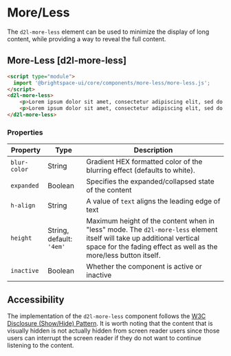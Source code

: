 # More/Less

The `d2l-more-less` element can be used to minimize the display of long content, while providing a way to reveal the full content.

## More-Less [d2l-more-less]

<!-- docs: demo code properties name:d2l-more-less sandboxTitle:'More-Less' -->
```html
<script type="module">
  import '@brightspace-ui/core/components/more-less/more-less.js';
</script>
<d2l-more-less>
	<p>Lorem ipsum dolor sit amet, consectetur adipiscing elit, sed do eiusmod tempor incididunt ut labore et dolore magna aliqua. Ut enim ad minim veniam, quis nostrud exercitation ullamco laboris nisi ut aliquip ex ea commodo consequat. Duis aute irure dolor in reprehenderit in voluptate velit esse cillum dolore eu fugiat nulla pariatur. Excepteur sint occaecat cupidatat non proident, sunt in culpa qui officia deserunt mollit anim id est laborum.</p>
	<p>Lorem ipsum dolor sit amet, consectetur adipiscing elit, sed do eiusmod tempor incididunt ut labore et dolore magna aliqua. Ut enim ad minim veniam, quis nostrud exercitation ullamco laboris nisi ut aliquip ex ea commodo consequat. Duis aute irure dolor in reprehenderit in voluptate velit esse cillum dolore eu fugiat nulla pariatur. Excepteur sint occaecat cupidatat non proident, sunt in culpa qui officia deserunt mollit anim id est laborum.</p>
</d2l-more-less>
```

<!-- docs: start hidden content -->
### Properties

| Property | Type | Description |
|---|---|---|
| `blur-color` | String | Gradient HEX formatted color of the blurring effect (defaults to white). |
| `expanded` | Boolean | Specifies the expanded/collapsed state of the content |
| `h-align` | String | A value of `text` aligns the leading edge of text |
| `height` | String, default: `'4em'` | Maximum height of the content when in "less" mode. The `d2l-more-less` element itself will take up additional vertical space for the fading effect as well as the more/less button itself. |
| `inactive` | Boolean | Whether the component is active or inactive |
<!-- docs: end hidden content -->

## Accessibility

The implementation of the `d2l-more-less` component follows the [W3C Disclosure (Show/Hide) Pattern](https://www.w3.org/WAI/ARIA/apg/patterns/disclosure/). It is worth noting that the content that is visually hidden is not actually hidden from screen reader users since those users can interrupt the screen reader if they do not want to continue listening to the content.
